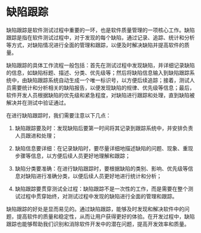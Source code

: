 # 缺陷跟踪

缺陷跟踪是软件测试过程中重要的一环，也是软件质量管理的一项核心工作。缺陷跟踪是指在软件测试过程中，对于发现的每个缺陷，通过记录、追踪、统计和分析等方式，对缺陷情况进行全面的管理和跟踪，以便及时解决缺陷并提高软件的质量。

缺陷跟踪的具体工作流程一般包括：首先在测试过程中发现缺陷，并详细记录缺陷的信息，如缺陷标题、描述、分类、优先级等；然后将缺陷信息输入到缺陷跟踪系统中，由缺陷跟踪系统自动生成一个唯一标识号，以方便后续追踪；接着，测试人员需要统计和分析相关的缺陷报告，以便发现缺陷的规律、优先级等信息；最后，软件开发人员根据缺陷的优先级和紧急程度，对缺陷进行跟踪和处理，直到缺陷被解决并在测试中验证通过。

在进行缺陷跟踪时，我们需要注意以下几点：

1. 缺陷跟踪要及时：发现缺陷后要第一时间将其记录到跟踪系统中，并安排负责人员跟进和处理；

2. 缺陷信息要详细：在记录缺陷时，要尽量详细地描述缺陷的问题、现象、重现步骤等信息，以方便后续人员更好地理解和跟踪；

3. 缺陷分类要准确：在进行缺陷跟踪时，要根据缺陷的类别、影响、优先级等信息对缺陷进行准确分类，以便后续人员更好地进行统计和分析；

4. 缺陷跟踪要贯穿测试全过程：缺陷跟踪不是一次性的工作，而是需要在整个测试过程中贯穿始终，对测试过程中发现的缺陷进行全面的管理和跟踪。

缺陷跟踪的好处是显而易见的。通过缺陷跟踪，能够及时发现和解决软件中的问题，提高软件的质量和稳定性，从而让用户获得更好的体验。在开发过程中，缺陷跟踪也能够帮助我们识别和消除软件开发中的潜在问题，提高开发效率和质量。